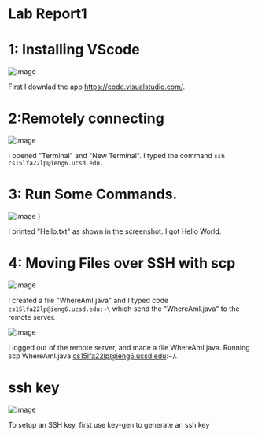 # Lab Report1

# 1: Installing VScode

![image](https://user-images.githubusercontent.com/114322721/193393272-2e5b97ef-d997-423b-b50f-9604b240ebee.png)


First I downlad the app https://code.visualstudio.com/.

# 2:Remotely connecting

![image](https://user-images.githubusercontent.com/114322721/193393265-e9f949ff-32dc-4027-b82a-ab0cf58b030e.png)

I opened "Terminal" and "New Terminal". I typed the command `ssh cs15lfa22lp@ieng6.ucsd.edu.`

# 3: Run Some Commands.

![image](https://user-images.githubusercontent.com/114322721/197934393-f96dab05-cafa-4df2-8d72-7d5c7d17a501.png)
)

I printed "Hello.txt" as shown in the screenshot. I got Hello World. 

# 4: Moving Files over SSH with scp

![image](https://user-images.githubusercontent.com/114322721/193393525-2308a8da-9d46-4b3e-9757-f4c9e28c8c98.png)

I created a file "WhereAmI.java" and I typed code `cs15lfa22lp@ieng6.ucsd.edu:~\` which send the "WhereAmI.java" to the remote server.

![image](https://user-images.githubusercontent.com/114322721/197942353-f780512c-d7e8-48e3-a33d-0cd87a1468d5.png)

I logged out of the remote server, and made a file WhereAmI.java. Running scp WhereAmI.java cs15lfa22lp@ieng6.ucsd.edu:~/.

# ssh key

![image](https://user-images.githubusercontent.com/114322721/197944278-dc4200ea-2c33-409c-9403-4ea499343b19.png)

To setup an SSH key, first use key-gen to generate an ssh key
